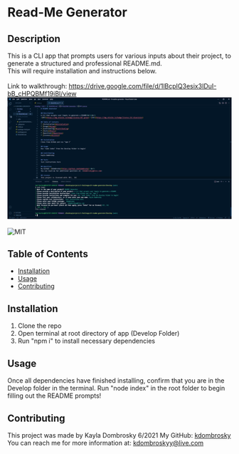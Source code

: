 # Read-Me Generator

## Description 
This is a CLI app that prompts users for various inputs about their project, to generate a structured and professional README.md. <br/>
This will require installation and instructions below. 
<br/><br/>
Link to walkthrough: https://drive.google.com/file/d/1lBcpIQ3esix3IDuI-bB_cHPQBMf19iBl/view
![README generator preview](https://github.com/kdombrosky/readme-generator/blob/main/extra/preview.png?raw=true)
<br/><br/>
![MIT](https://img.shields.io/badge/license-MIT-green) 

## Table of Contents 
* [Installation](#installation)
* [Usage](#usage)
* [Contributing](#contributing)

## Installation 
1. Clone the repo 
2. Open terminal at root directory of app (Develop Folder)
3. Run "npm i" to install necessary dependencies

## Usage
Once all dependencies have finished installing, confirm that you are in the Develop folder in the terminal. 
Run "node index" in the root folder to begin filling out the README prompts! 

## Contributing
This project was made by Kayla Dombrosky 6/2021
My GitHub: [kdombrosky](https://github.com/kdombrosky) <br/>
You can reach me for more information at: <kdombroskyy@live.com> 
